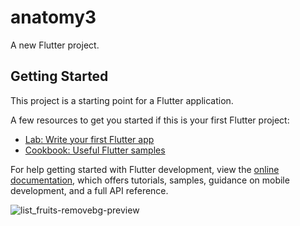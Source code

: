 # anatomy3

A new Flutter project.

## Getting Started

This project is a starting point for a Flutter application.

A few resources to get you started if this is your first Flutter project:

- [Lab: Write your first Flutter app](https://docs.flutter.dev/get-started/codelab)
- [Cookbook: Useful Flutter samples](https://docs.flutter.dev/cookbook)

For help getting started with Flutter development, view the
[online documentation](https://docs.flutter.dev/), which offers tutorials,
samples, guidance on mobile development, and a full API reference.


![list_fruits-removebg-preview](https://github.com/Shalu6634/anatomy3/assets/149373622/6b0ffeed-386c-4281-9b38-6fefda20f351)
 



